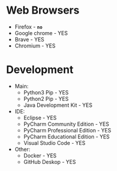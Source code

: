# Web Browsers

- Firefox - **`no`**
- Google chrome - YES
- Brave - YES
- Chromium - YES

# Development

- Main:
  - Python3 Pip - YES
  - Python2 Pip - YES
  - Java Development Kit - YES
- IDE:
  - Eclipse - YES
  - PyCharm Community Edition - YES
  - PyCharm Professional Edition - YES
  - PyCharm Educational Edition - YES
  - Visual Studio Code - YES
- Other:
  - Docker - YES
  - GitHub Deskop - YES
